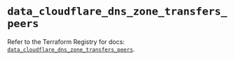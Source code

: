 # `data_cloudflare_dns_zone_transfers_peers`

Refer to the Terraform Registry for docs: [`data_cloudflare_dns_zone_transfers_peers`](https://registry.terraform.io/providers/cloudflare/cloudflare/5.3.0/docs/data-sources/dns_zone_transfers_peers).
